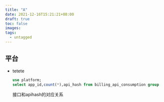 ```yaml
---
title: "A"
date: 2021-12-16T15:21:21+08:00
draft: true
toc: false
images:
tags:
  - untagged
---
```


## 平台

- tetete

  ```sql
  use platform;
  select app_id,count(*),api_hash from billing_api_consumption group by app_id,api_hash
  ```

  接口和apihash的对应关系
